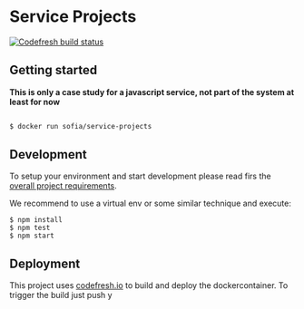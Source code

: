 # Service Projects
[![Codefresh build status]( https://g.codefresh.io/api/badges/build?repoOwner=B-Stefan&repoName=Sofia&branch=master&pipelineName=Sofia-service-projects&accountName=B-Stefan&type=cf-1)]( https://g.codefresh.io/repositories/B-Stefan/Sofia/builds?filter=trigger:build;branch:master;service:5879f74d1148080100b67d71~Sofia-service-projects)

## Getting started

**This is only a case study for a javascript service, not part of the system at least for now**

```sh

$ docker run sofia/service-projects

```

## Development

To setup your environment and start development please read firs the [overall project requirements](./../Development.md).

We recommend to use a virtual env or some similar technique and execute:

```
$ npm install
$ npm test
$ npm start

```


## Deployment

This project uses [codefresh.io](http://codefreh.io) to build and deploy the dockercontainer.
To trigger the build just push y